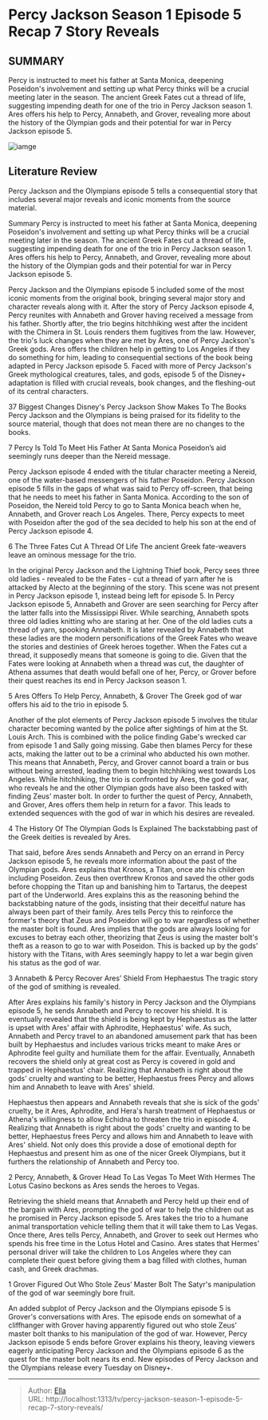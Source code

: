 # Percy Jackson Season 1 Episode 5 Recap 7 Story Reveals


## SUMMARY 


 Percy is instructed to meet his father at Santa Monica, deepening Poseidon&#39;s involvement and setting up what Percy thinks will be a crucial meeting later in the season. 
 The ancient Greek Fates cut a thread of life, suggesting impending death for one of the trio in Percy Jackson season 1. 
 Ares offers his help to Percy, Annabeth, and Grover, revealing more about the history of the Olympian gods and their potential for war in Percy Jackson episode 5. 

![iamge](https://static1.srcdn.com/wordpress/wp-content/uploads/2024/01/precy-jackson-tv-show-ares-adam-copeland.jpg)

## Literature Review
Percy Jackson and the Olympians episode 5 tells a consequential story that includes several major reveals and iconic moments from the source material.




Summary
 Percy is instructed to meet his father at Santa Monica, deepening Poseidon&#39;s involvement and setting up what Percy thinks will be a crucial meeting later in the season. 
 The ancient Greek Fates cut a thread of life, suggesting impending death for one of the trio in Percy Jackson season 1. 
 Ares offers his help to Percy, Annabeth, and Grover, revealing more about the history of the Olympian gods and their potential for war in Percy Jackson episode 5. 


Percy Jackson and the Olympians episode 5 included some of the most iconic moments from the original book, bringing several major story and character reveals along with it. After the story of Percy Jackson episode 4, Percy reunites with Annabeth and Grover having received a message from his father. Shortly after, the trio begins hitchhiking west after the incident with the Chimera in St. Louis renders them fugitives from the law.
However, the trio&#39;s luck changes when they are met by Ares, one of Percy Jackson&#39;s Greek gods. Ares offers the children help in getting to Los Angeles if they do something for him, leading to consequential sections of the book being adapted in Percy Jackson episode 5. Faced with more of Percy Jackson&#39;s Greek mythological creatures, tales, and gods, episode 5 of the Disney&#43; adaptation is filled with crucial reveals, book changes, and the fleshing-out of its central characters.
            
 
 37 Biggest Changes Disney&#39;s Percy Jackson Show Makes To The Books 
Percy Jackson and the Olympians is being praised for its fidelity to the source material, though that does not mean there are no changes to the books.













 








 7  Percy Is Told To Meet His Father At Santa Monica 
Poseidon’s aid seemingly runs deeper than the Nereid message.
        

Percy Jackson episode 4 ended with the titular character meeting a Nereid, one of the water-based messengers of his father Poseidon. Percy Jackson episode 5 fills in the gaps of what was said to Percy off-screen, that being that he needs to meet his father in Santa Monica. According to the son of Poseidon, the Nereid told Percy to go to Santa Monica beach when he, Annabeth, and Grover reach Los Angeles. There, Percy expects to meet with Poseidon after the god of the sea decided to help his son at the end of Percy Jackson episode 4.





 6  The Three Fates Cut A Thread Of Life 
The ancient Greek fate-weavers leave an ominous message for the trio.
        

In the original Percy Jackson and the Lightning Thief book, Percy sees three old ladies - revealed to be the Fates - cut a thread of yarn after he is attacked by Alecto at the beginning of the story. This scene was not present in Percy Jackson episode 1, instead being left for episode 5. In Percy Jackson episode 5, Annabeth and Grover are seen searching for Percy after the latter falls into the Mississippi River. While searching, Annabeth spots three old ladies knitting who are staring at her. One of the old ladies cuts a thread of yarn, spooking Annabeth.
It is later revealed by Annabeth that these ladies are the modern personifications of the Greek Fates who weave the stories and destinies of Greek heroes together. When the Fates cut a thread, it supposedly means that someone is going to die. Given that the Fates were looking at Annabeth when a thread was cut, the daughter of Athena assumes that death would befall one of her, Percy, or Grover before their quest reaches its end in Percy Jackson season 1.





 5  Ares Offers To Help Percy, Annabeth, &amp; Grover 
The Greek god of war offers his aid to the trio in episode 5.
        

Another of the plot elements of Percy Jackson episode 5 involves the titular character becoming wanted by the police after sightings of him at the St. Louis Arch. This is combined with the police finding Gabe&#39;s wrecked car from episode 1 and Sally going missing. Gabe then blames Percy for these acts, making the latter out to be a criminal who abducted his own mother. This means that Annabeth, Percy, and Grover cannot board a train or bus without being arrested, leading them to begin hitchhiking west towards Los Angeles.
While hitchhiking, the trio is confronted by Ares, the god of war, who reveals he and the other Olympian gods have also been tasked with finding Zeus&#39; master bolt. In order to further the quest of Percy, Annabeth, and Grover, Ares offers them help in return for a favor. This leads to extended sequences with the god of war in which his desires are revealed.





 4  The History Of The Olympian Gods Is Explained 
The backstabbing past of the Greek deities is revealed by Ares.


 







That said, before Ares sends Annabeth and Percy on an errand in Percy Jackson episode 5, he reveals more information about the past of the Olympian gods. Ares explains that Kronos, a Titan, once ate his children including Poseidon. Zeus then overthrew Kronos and saved the other gods before chopping the Titan up and banishing him to Tartarus, the deepest part of the Underworld. Ares explains this as the reasoning behind the backstabbing nature of the gods, insisting that their deceitful nature has always been part of their family.
Ares tells Percy this to reinforce the former&#39;s theory that Zeus and Poseidon will go to war regardless of whether the master bolt is found. Ares implies that the gods are always looking for excuses to betray each other, theorizing that Zeus is using the master bolt&#39;s theft as a reason to go to war with Poseidon. This is backed up by the gods&#39; history with the Titans, with Ares seemingly happy to let a war begin given his status as the god of war.





 3  Annabeth &amp; Percy Recover Ares’ Shield From Hephaestus 
The tragic story of the god of smithing is revealed.
        

After Ares explains his family&#39;s history in Percy Jackson and the Olympians episode 5, he sends Annabeth and Percy to recover his shield. It is eventually revealed that the shield is being kept by Hephaestus as the latter is upset with Ares&#39; affair with Aphrodite, Hephaestus&#39; wife. As such, Annabeth and Percy travel to an abandoned amusement park that has been built by Hephaestus and includes various tricks meant to make Ares or Aphrodite feel guilty and humiliate them for the affair. Eventually, Annabeth recovers the shield only at great cost as Percy is covered in gold and trapped in Hephaestus&#39; chair.
Realizing that Annabeth is right about the gods&#39; cruelty and wanting to be better, Hephaestus frees Percy and allows him and Annabeth to leave with Ares&#39; shield. 

Hephaestus then appears and Annabeth reveals that she is sick of the gods&#39; cruelty​​​​​​, be it Ares, Aphrodite, and Hera&#39;s harsh treatment of Hephaestus or Athena&#39;s willingness to allow Echidna to threaten the trio in episode 4. Realizing that Annabeth is right about the gods&#39; cruelty and wanting to be better, Hephaestus frees Percy and allows him and Annabeth to leave with Ares&#39; shield. Not only does this provide a dose of emotional depth for Hephaestus and present him as one of the nicer Greek Olympians, but it furthers the relationship of Annabeth and Percy too.





 2  Percy, Annabeth, &amp; Grover Head To Las Vegas To Meet With Hermes 
The Lotus Casino beckons as Ares sends the heroes to Vegas.
        

Retrieving the shield means that Annabeth and Percy held up their end of the bargain with Ares, prompting the god of war to help the children out as he promised in Percy Jackson episode 5. Ares takes the trio to a humane animal transportation vehicle telling them that it will take them to Las Vegas. Once there, Ares tells Percy, Annabeth, and Grover to seek out Hermes who spends his free time in the Lotus Hotel and Casino. Ares states that Hermes&#39; personal driver will take the children to Los Angeles where they can complete their quest before giving them a bag filled with clothes, human cash, and Greek drachmas.





 1  Grover Figured Out Who Stole Zeus’ Master Bolt 
The Satyr&#39;s manipulation of the god of war seemingly bore fruit.
        

An added subplot of Percy Jackson and the Olympians episode 5 is Grover&#39;s conversations with Ares. The episode ends on somewhat of a cliffhanger with Grover having apparently figured out who stole Zeus&#39; master bolt thanks to his manipulation of the god of war. However, Percy Jackson episode 5 ends before Grover explains his theory, leaving viewers eagerly anticipating Percy Jackson and the Olympians episode 6 as the quest for the master bolt nears its end.
New episodes of Percy Jackson and the Olympians release every Tuesday on Disney&#43;.

---

> Author: [Ella](https://instagram.hk.cn/)  
> URL: http://localhost:1313/tv/percy-jackson-season-1-episode-5-recap-7-story-reveals/  

